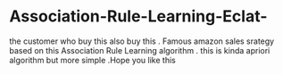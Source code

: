 # Association-Rule-Learning-Eclat-
the customer who buy this also buy this . Famous amazon sales srategy based on this Association Rule Learning algorithm . this is kinda apriori algorithm but more simple .Hope you like this
